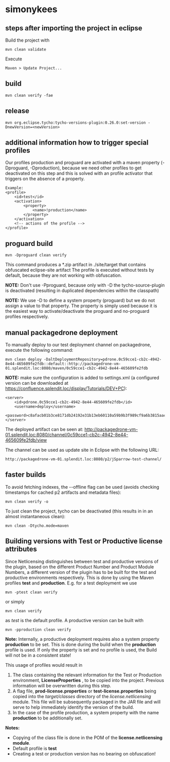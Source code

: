 # simonykees #

## steps after importing the project in eclipse ##

Build the project with
 
	mvn clean validate

Execute
 
	Maven > Update Project...

## build ##

    mvn clean verify -fae

## release ##

    mvn org.eclipse.tycho:tycho-versions-plugin:0.26.0:set-version -DnewVersion=<newVersion>
    
## additional information how to trigger special profiles ##

Our profiles production and proguard are activated with a maven property (-Dproguard, -Dproduction), because we need other profiles to get deactivated on this step and this is solved with an profile activator that triggers on the absence of a property.  

	Example:
	<profile>
		<id>test</id>
		<activation>
			<property>
				<name>!production</name>
			</property>
		</activation>
		<!-- actions of the profile -->
	</profile>

## proguard build ##

	mvn -Dproguard clean verify

This command produces a *.zip artifact in ./site/target that contains obfuscated eclipse-site artifact
The profile is executed without tests by default, because they are not working with obfuscation.
	
**NOTE:** Don't use -Pproguard, because only with -D the tycho-source-plugin is deactivated (resulting in duplicated dependencies within the classpath)
	
**NOTE:** We use -D to define a system property (proguard) but we do not assign a value to that property. 
	The property is simply used because it is the easiest way to activate/deactivate the proguard and no-proguard profiles respectively. 
	
## manual packagedrone deployment ##

To manually deploy to our test deployment channel on packagedrone, execute the following command:
	
	mvn clean deploy -DaltDeploymentRepository=pdrone.0c59cce1-cb2c-4942-8e44-465609fe2fdb::default::http://packagedrone-vm-01.splendit.loc:8080/maven/0c59cce1-cb2c-4942-8e44-465609fe2fdb
	
**NOTE:** make sure the configuration is added to settings.xml (a configured version can be downloaded at https://confluence.splendit.loc/display/Tutorials/DEV+PC):
	
	<server>
		<id>pdrone.0c59cce1-cb2c-4942-8e44-465609fe2fdb</id>
		<username>deploy</username>
		<password>c8afacb01b3ce8171db24192e31b13eb60110a59b9b3f989cf9a6b3815aac496</password>
	</server>
	
The deployed artifact can be seen at: http://packagedrone-vm-01.splendit.loc:8080/channel/0c59cce1-cb2c-4942-8e44-465609fe2fdb/view
	
The channel can be used as update site in Eclipse with the following URL:
	
	http://packagedrone-vm-01.splendit.loc:8080/p2/jSparrow-test-channel/

## faster builds ##

To avoid fetching indexes, the --offline flag can be used (avoids checking timestamps for cached p2 artifacts and metadata files):
	
	mvn clean verify -o
	
To just clean the project, tycho can be deactivated (this results in in an almost instantaneous clean):
	
	mvn clean -Dtycho.mode=maven
	
## Building versions with Test or Productive license attributes ##

Since Netlicensing distinguishes between test and productive versions of the plugin, based on the different Product Number and Product Module Numbers, a different version of the plugin has to be built for the test and productive environments respectively. This is done by using the Maven profiles **test** and **production**. E.g. for a test deployment we use

	mvn -ptest clean verify
	
or simply
 
	mvn clean verify

as _test_ is the default profile. A productive version can be built with
	
	mvn -pproduction clean verify

**Note:** Internally, a productive deployment requires also a system property **production** to be set. This is done during the build when the **production** profile is used. If only the property is set and no profile is used, the Build will not be in a consistent state!

This usage of profiles would result in
	
1. The class containing the relevant information for the Test or Production environment, **LicenseProperties** , to be copied into the project. Previous information will be overwritten during this step.
2. A flag file, **prod-license.properties** or **test-license.properties** being copied into the _target/classes_ directory of the  _license.netlicensing_ module. This file will be subsequently packaged in the JAR file and will serve to help immediately identify the version of the build.
3. In the case of the profile production, a system property with the name **production** to be additionally set. 
	 
**Notes:**
- Copying of the class file is done in the POM of the **license.netlicensing module**.
- Default profile is **test**
- Creating a test or production version has no bearing on obfuscation! 